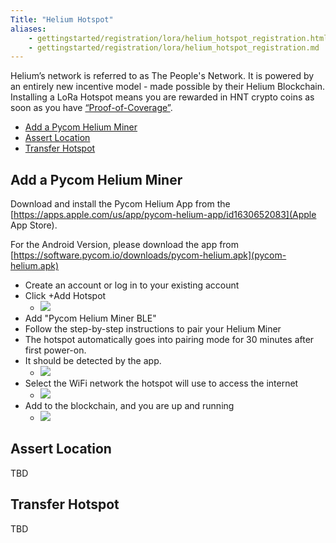 ```yaml
---
Title: "Helium Hotspot"
aliases:
    - gettingstarted/registration/lora/helium_hotspot_registration.html
    - gettingstarted/registration/lora/helium_hotspot_registration.md
---
```


Helium’s network is referred to as The People's Network. It is powered by an entirely new incentive model - made possible by their Helium Blockchain.
Installing a LoRa Hotspot means you are rewarded in HNT crypto coins as soon as you have [“Proof-of-Coverage”](https://docs.helium.com/blockchain/proof-of-coverage/).

* [Add a Pycom Helium Miner](#add-a-pycom-helium-miner)
* [Assert Location](#assert-location)
* [Transfer Hotspot](#transfer-hotspot)

## Add a Pycom Helium Miner

Download and install the Pycom Helium App from the [https://apps.apple.com/us/app/pycom-helium-app/id1630652083](Apple App Store).

For the Android Version, please download the app from [https://software.pycom.io/downloads/pycom-helium.apk](pycom-helium.apk)

  * Create an account or log in to your existing account
  * Click +Add Hotspot
    * ![](/gitbook/assets/lorawan/helium/helium_reg_1.png)
  * Add "Pycom Helium Miner BLE"
  * Follow the step-by-step instructions to pair your Helium Miner
  * The hotspot automatically goes into pairing mode for 30 minutes after first power-on.
  * It should be detected by the app.
    * ![](/gitbook/assets/lorawan/helium/helium_reg_8.png)
  * Select the WiFi network the hotspot will use to access the internet
    * ![](/gitbook/assets/lorawan/helium/helium_reg_9.png)
  * Add to the blockchain, and you are up and running
    * ![](/gitbook/assets/lorawan/helium/helium_reg_15.png)


## Assert Location
TBD
## Transfer Hotspot
TBD
